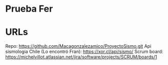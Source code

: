 # Prueba Fer

# URLs

Repo: https://github.com/Macagonzalezamico/ProyectoSismo.git
Api sismologia Chile (Lo encontró Fran): https://xor.cl/api/sismo/
Scrum board: https://michelvillot.atlassian.net/jira/software/projects/SCRUM/boards/1

